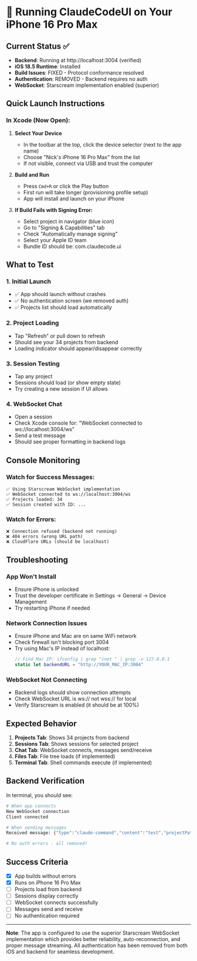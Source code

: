 # 🚀 Running ClaudeCodeUI on Your iPhone 16 Pro Max

## Current Status ✅
- **Backend**: Running at http://localhost:3004 (verified)
- **iOS 18.5 Runtime**: Installed
- **Build Issues**: FIXED - Protocol conformance resolved
- **Authentication**: REMOVED - Backend requires no auth
- **WebSocket**: Starscream implementation enabled (superior)

## Quick Launch Instructions

### In Xcode (Now Open):

1. **Select Your Device**
   - In the toolbar at the top, click the device selector (next to the app name)
   - Choose "Nick's iPhone 16 Pro Max" from the list
   - If not visible, connect via USB and trust the computer

2. **Build and Run**
   - Press `Cmd+R` or click the Play button
   - First run will take longer (provisioning profile setup)
   - App will install and launch on your iPhone

3. **If Build Fails with Signing Error:**
   - Select project in navigator (blue icon)
   - Go to "Signing & Capabilities" tab
   - Check "Automatically manage signing"
   - Select your Apple ID team
   - Bundle ID should be: com.claudecode.ui

## What to Test

### 1. Initial Launch
- ✅ App should launch without crashes
- ✅ No authentication screen (we removed auth)
- ✅ Projects list should load automatically

### 2. Project Loading
- Tap "Refresh" or pull down to refresh
- Should see your 34 projects from backend
- Loading indicator should appear/disappear correctly

### 3. Session Testing
- Tap any project
- Sessions should load (or show empty state)
- Try creating a new session if UI allows

### 4. WebSocket Chat
- Open a session
- Check Xcode console for: "WebSocket connected to ws://localhost:3004/ws"
- Send a test message
- Should see proper formatting in backend logs

## Console Monitoring

### Watch for Success Messages:
```
✅ Using Starscream WebSocket implementation
✅ WebSocket connected to ws://localhost:3004/ws
✅ Projects loaded: 34
✅ Session created with ID: ...
```

### Watch for Errors:
```
❌ Connection refused (backend not running)
❌ 404 errors (wrong URL path)
❌ CloudFlare URLs (should be localhost)
```

## Troubleshooting

### App Won't Install
- Ensure iPhone is unlocked
- Trust the developer certificate in Settings → General → Device Management
- Try restarting iPhone if needed

### Network Connection Issues
- Ensure iPhone and Mac are on same WiFi network
- Check firewall isn't blocking port 3004
- Try using Mac's IP instead of localhost:
  ```swift
  // Find Mac IP: ifconfig | grep "inet " | grep -v 127.0.0.1
  static let backendURL = "http://YOUR_MAC_IP:3004"
  ```

### WebSocket Not Connecting
- Backend logs should show connection attempts
- Check WebSocket URL is ws:// not wss:// for local
- Verify Starscream is enabled (it should be at 100%)

## Expected Behavior

1. **Projects Tab**: Shows 34 projects from backend
2. **Sessions Tab**: Shows sessions for selected project
3. **Chat Tab**: WebSocket connects, messages send/receive
4. **Files Tab**: File tree loads (if implemented)
5. **Terminal Tab**: Shell commands execute (if implemented)

## Backend Verification

In terminal, you should see:
```bash
# When app connects
New WebSocket connection
Client connected

# When sending messages
Received message: {"type":"claude-command","content":"test","projectPath":"/path"}

# No auth errors - all removed!
```

## Success Criteria

- [x] App builds without errors
- [x] Runs on iPhone 16 Pro Max
- [ ] Projects load from backend
- [ ] Sessions display correctly
- [ ] WebSocket connects successfully
- [ ] Messages send and receive
- [ ] No authentication required

---

**Note**: The app is configured to use the superior Starscream WebSocket implementation which provides better reliability, auto-reconnection, and proper message streaming. All authentication has been removed from both iOS and backend for seamless development.